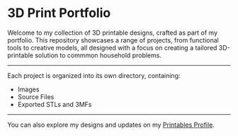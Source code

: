 # 3D Print Portfolio

Welcome to my collection of 3D printable designs, crafted as part of my portfolio. This repository showcases a range of projects, from functional tools to creative models, all designed with a focus on creating a tailored 3D-printable solution to commmon household problems.

---

Each project is organized into its own directory, containing:

- Images
- Source Files
- Exported STLs and 3MFs

---

You can also explore my designs and updates on my [Printables Profile](https://www.printables.com/@TollyZhang_2695894).
